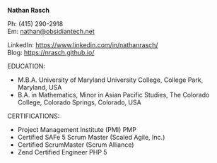 **Nathan Rasch**<br/>
  
Ph: (415) 290-2918<br/>
Em: nathan@obsidiantech.net

LinkedIn: https://www.linkedin.com/in/nathanrasch/<br/>
Blog: https://nrasch.github.io/

EDUCATION:

* M.B.A. University of Maryland University College, College Park, Maryland, USA
* B.A. in Mathematics, Minor in Asian Pacific Studies, The Colorado College, Colorado Springs, Colorado, USA

CERTIFICATIONS:

* Project Management Institute (PMI) PMP
* Certified SAFe 5 Scrum Master (Scaled Agile, Inc.)
* Certified ScrumMaster (Scrum Alliance)
* Zend Certified Engineer PHP 5
